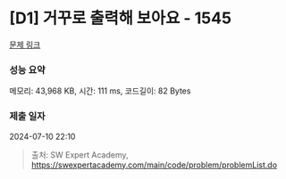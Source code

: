 # [D1] 거꾸로 출력해 보아요 - 1545 

[문제 링크](https://swexpertacademy.com/main/code/problem/problemDetail.do?contestProbId=AV2gbY0qAAQBBAS0) 

### 성능 요약

메모리: 43,968 KB, 시간: 111 ms, 코드길이: 82 Bytes

### 제출 일자

2024-07-10 22:10



> 출처: SW Expert Academy, https://swexpertacademy.com/main/code/problem/problemList.do